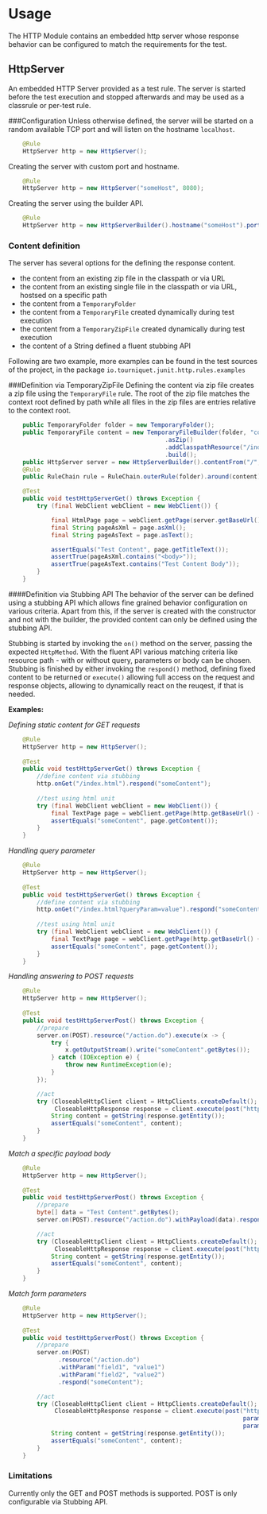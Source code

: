Usage
=====

The HTTP Module contains an embedded http server whose response behavior can be configured to match the requirements
for the test. 

HttpServer
------------------------------------------
An embedded HTTP Server provided as a test rule. The server is started before the test execution and stopped 
afterwards and may be used as a classrule or per-test rule.

###Configuration
Unless otherwise defined, the server will be started on a random available TCP port and will listen on the hostname 
`localhost`.
```java
    @Rule
    HttpServer http = new HttpServer();
``` 

Creating the server with custom port and hostname.
```java
    @Rule
    HttpServer http = new HttpServer("someHost", 8080);
``` 
Creating the server using the builder API.
```java
    @Rule
    HttpServer http = new HttpServerBuilder().hostname("someHost").port(8080).build();
``` 

### Content definition
The server has several options for the defining the response content. 

- the content from an existing zip file in the classpath or via URL
- the content from an existing single file in the classpath or via URL, hostsed on a specific path
- the content from a `TemporaryFolder`
- the content from a `TemporaryFile` created dynamically during test execution
- the content from a `TemporaryZipFile` created dynamically during test execution
- the content of a String defined a fluent stubbing API

Following are two example, more examples can be found in the test sources of the project, in the package 
`io.tourniquet.junit.http.rules.examples` 

###Definition via TemporaryZipFile
Defining the content via zip file creates a zip file using the `TemporaryFile` rule. The root of the zip file matches
the context root defined by path while all files in the zip files are entries relative to the context root.

```java
    public TemporaryFolder folder = new TemporaryFolder();
    public TemporaryFile content = new TemporaryFileBuilder(folder, "content.zip")
                                            .asZip()
                                            .addClasspathResource("/index.html","index.html")
                                            .build();
    public HttpServer server = new HttpServerBuilder().contentFrom("/", content).build();
    @Rule
    public RuleChain rule = RuleChain.outerRule(folder).around(content).around(server);

    @Test
    public void testHttpServerGet() throws Exception {
        try (final WebClient webClient = new WebClient()) {

            final HtmlPage page = webClient.getPage(server.getBaseUrl() + "/index.html");
            final String pageAsXml = page.asXml();
            final String pageAsText = page.asText();

            assertEquals("Test Content", page.getTitleText());
            assertTrue(pageAsXml.contains("<body>"));
            assertTrue(pageAsText.contains("Test Content Body"));
        }
    }
```

####Definition via Stubbing API
The behavior of the server can be defined using a stubbing API which allows fine grained behavior configuration on
 various criteria. Apart from this, if the server is created with the constructor and not with the builder, the 
 provided content can only be defined using the stubbing API. 
 
Stubbing is started by invoking the `on()` method on the server, passing the expected `HttpMethod`. With the fluent
 API various matching criteria like resource path - with or without query, parameters or body can be chosen. Stubbing
 is finished by either invoking the `respond()` method, defining fixed content to be returned or `execute()` allowing
 full access on the request and response objects, allowing to dynamically react on the reuqest, if that is needed.

**Examples:**

*Defining static content for GET requests*
```java
    @Rule
    HttpServer http = new HttpServer();
    
    @Test
    public void testHttpServerGet() throws Exception {
        //define content via stubbing
        http.onGet("/index.html").respond("someContent");
        
        //test using html unit
        try (final WebClient webClient = new WebClient()) {
            final TextPage page = webClient.getPage(http.getBaseUrl() + "/index.html");
            assertEquals("someContent", page.getContent());
        }
    }
```

*Handling query parameter*
```java
    @Rule
    HttpServer http = new HttpServer();
    
    @Test
    public void testHttpServerGet() throws Exception {
        //define content via stubbing
        http.onGet("/index.html?queryParam=value").respond("someContent");
        
        //test using html unit
        try (final WebClient webClient = new WebClient()) {
            final TextPage page = webClient.getPage(http.getBaseUrl() + "/index.html");
            assertEquals("someContent", page.getContent());
        }
    }
```

*Handling answering to POST requests*
```java
    @Rule
    HttpServer http = new HttpServer();
    
    @Test
    public void testHttpServerPost() throws Exception {
        //prepare
        server.on(POST).resource("/action.do").execute(x -> {
            try {
                x.getOutputStream().write("someContent".getBytes());
            } catch (IOException e) {
                throw new RuntimeException(e);
            }
        });

        //act
        try (CloseableHttpClient client = HttpClients.createDefault();
             CloseableHttpResponse response = client.execute(post("http://localhost:55555/action.do"))) {
            String content = getString(response.getEntity());
            assertEquals("someContent", content);
        }
    }
```

*Match a specific payload body*
```java
    @Rule
    HttpServer http = new HttpServer();
    
    @Test
    public void testHttpServerPost() throws Exception {
        //prepare
        byte[] data = "Test Content".getBytes();
        server.on(POST).resource("/action.do").withPayload(data).respond("someContent");

        //act
        try (CloseableHttpClient client = HttpClients.createDefault();
             CloseableHttpResponse response = client.execute(post("http://localhost:55555/action.do", data))) {
            String content = getString(response.getEntity());
            assertEquals("someContent", content);
        }
    }
```

*Match form parameters*
```java
    @Rule
    HttpServer http = new HttpServer();
    
    @Test
    public void testHttpServerPost() throws Exception {
        //prepare
        server.on(POST)
              .resource("/action.do")
              .withParam("field1", "value1")
              .withParam("field2", "value2")
              .respond("someContent");

        //act
        try (CloseableHttpClient client = HttpClients.createDefault();
             CloseableHttpResponse response = client.execute(post("http://localhost:55555/action.do",
                                                                  param("field1", "value1"),
                                                                  param("field2", "value2")))) {
            String content = getString(response.getEntity());
            assertEquals("someContent", content);
        }
    }
```

### Limitations
Currently only the GET and POST methods is supported. POST is only configurable via Stubbing API.
